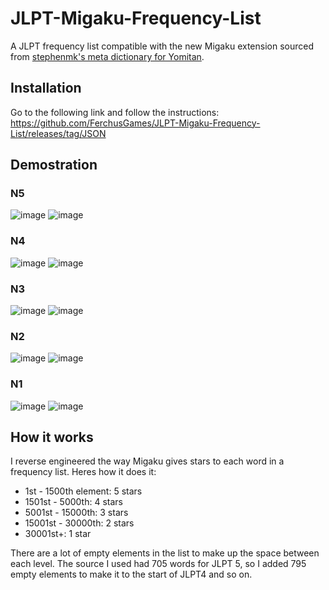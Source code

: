 # JLPT-Migaku-Frequency-List
A JLPT frequency list compatible with the new Migaku extension sourced from [stephenmk's meta dictionary for Yomitan](https://github.com/stephenmk/yomitan-jlpt-vocab).

## Installation
Go to the following link and follow the instructions:
https://github.com/FerchusGames/JLPT-Migaku-Frequency-List/releases/tag/JSON

## Demostration
### N5
![image](https://github.com/user-attachments/assets/e04f8dfe-8a20-45df-8082-e7b6e97b39cc)
![image](https://github.com/user-attachments/assets/b7b191ce-6d5a-4552-8f4e-77f7d38c1342)

### N4
![image](https://github.com/user-attachments/assets/63d90451-1c1d-4002-b9c9-991203ea1598)
![image](https://github.com/user-attachments/assets/faab08e6-385d-4765-9028-0d254a625bef)

### N3
![image](https://github.com/user-attachments/assets/3d0ab3b2-3436-4697-9af7-0385dea99e44)
![image](https://github.com/user-attachments/assets/38d7b014-c1f9-40cf-ae47-00b814ae9d6a)

### N2
![image](https://github.com/user-attachments/assets/c44af88c-cf26-4d42-8a1a-4a2065b631c5)
![image](https://github.com/user-attachments/assets/8a3f67f6-b53f-4b0f-993f-6a79502c94c8)

### N1
![image](https://github.com/user-attachments/assets/3cd94d77-1227-4fbb-977a-d29434b04073)
![image](https://github.com/user-attachments/assets/cd552a08-3c1b-4953-be1d-589c6758522c)

## How it works
I reverse engineered the way Migaku gives stars to each word in a frequency list. Heres how it does it:

- 1st - 1500th element: 5 stars
- 1501st - 5000th: 4 stars 
- 5001st - 15000th: 3 stars
- 15001st - 30000th: 2 stars
- 30001st+: 1 star

There are a lot of empty elements in the list to make up the space between each level. The source I used had 705 words for JLPT 5, so I added 795 empty elements to make it to the start of JLPT4 and so on.
